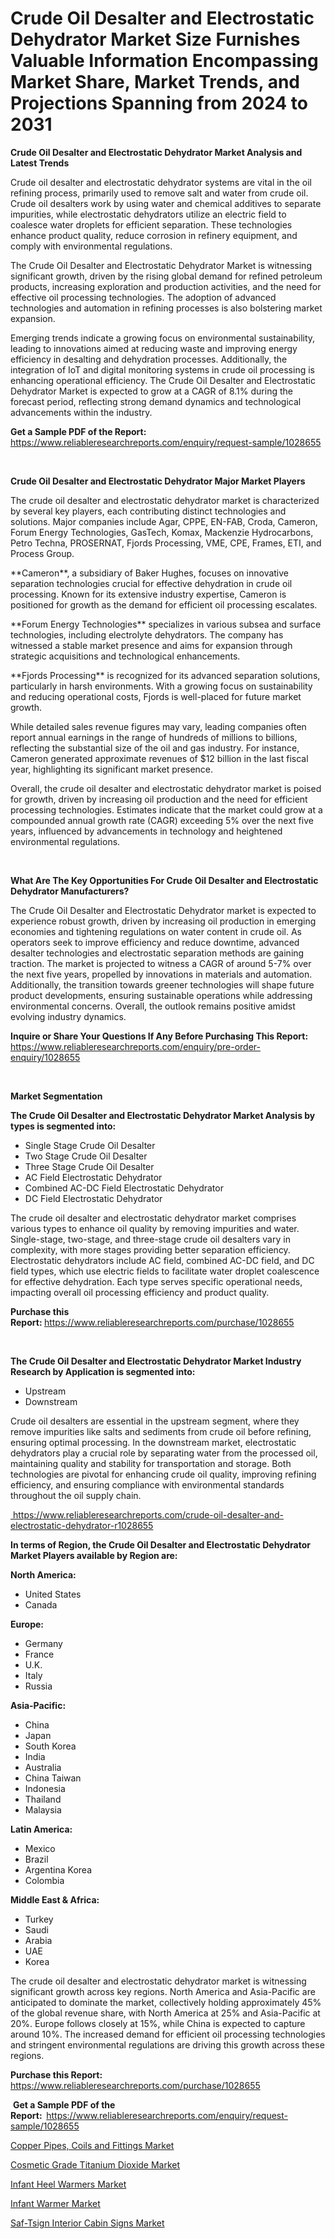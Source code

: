 <p><h1>Crude Oil Desalter and Electrostatic Dehydrator Market Size Furnishes Valuable Information Encompassing Market Share, Market Trends, and Projections Spanning from 2024 to 2031</h1></p><p><strong>Crude Oil Desalter and Electrostatic Dehydrator Market Analysis and Latest Trends</strong></p>
<p><p>Crude oil desalter and electrostatic dehydrator systems are vital in the oil refining process, primarily used to remove salt and water from crude oil. Crude oil desalters work by using water and chemical additives to separate impurities, while electrostatic dehydrators utilize an electric field to coalesce water droplets for efficient separation. These technologies enhance product quality, reduce corrosion in refinery equipment, and comply with environmental regulations.</p><p>The Crude Oil Desalter and Electrostatic Dehydrator Market is witnessing significant growth, driven by the rising global demand for refined petroleum products, increasing exploration and production activities, and the need for effective oil processing technologies. The adoption of advanced technologies and automation in refining processes is also bolstering market expansion. </p><p>Emerging trends indicate a growing focus on environmental sustainability, leading to innovations aimed at reducing waste and improving energy efficiency in desalting and dehydration processes. Additionally, the integration of IoT and digital monitoring systems in crude oil processing is enhancing operational efficiency. The Crude Oil Desalter and Electrostatic Dehydrator Market is expected to grow at a CAGR of 8.1% during the forecast period, reflecting strong demand dynamics and technological advancements within the industry.</p></p>
<p><strong>Get a Sample PDF of the Report:&nbsp;</strong> <a href="https://www.reliableresearchreports.com/enquiry/request-sample/1028655">https://www.reliableresearchreports.com/enquiry/request-sample/1028655</a></p>
<p>&nbsp;</p>
<p><strong>Crude Oil Desalter and Electrostatic Dehydrator Major Market Players</strong></p>
<p><p>The crude oil desalter and electrostatic dehydrator market is characterized by several key players, each contributing distinct technologies and solutions. Major companies include Agar, CPPE, EN-FAB, Croda, Cameron, Forum Energy Technologies, GasTech, Komax, Mackenzie Hydrocarbons, Petro Techna, PROSERNAT, Fjords Processing, VME, CPE, Frames, ETI, and Process Group.</p><p>**Cameron**, a subsidiary of Baker Hughes, focuses on innovative separation technologies crucial for effective dehydration in crude oil processing. Known for its extensive industry expertise, Cameron is positioned for growth as the demand for efficient oil processing escalates. </p><p>**Forum Energy Technologies** specializes in various subsea and surface technologies, including electrolyte dehydrators. The company has witnessed a stable market presence and aims for expansion through strategic acquisitions and technological enhancements.</p><p>**Fjords Processing** is recognized for its advanced separation solutions, particularly in harsh environments. With a growing focus on sustainability and reducing operational costs, Fjords is well-placed for future market growth.</p><p>While detailed sales revenue figures may vary, leading companies often report annual earnings in the range of hundreds of millions to billions, reflecting the substantial size of the oil and gas industry. For instance, Cameron generated approximate revenues of $12 billion in the last fiscal year, highlighting its significant market presence.</p><p>Overall, the crude oil desalter and electrostatic dehydrator market is poised for growth, driven by increasing oil production and the need for efficient processing technologies. Estimates indicate that the market could grow at a compounded annual growth rate (CAGR) exceeding 5% over the next five years, influenced by advancements in technology and heightened environmental regulations.</p></p>
<p>&nbsp;</p>
<p><strong>What Are The Key Opportunities For Crude Oil Desalter and Electrostatic Dehydrator Manufacturers?</strong></p>
<p><p>The Crude Oil Desalter and Electrostatic Dehydrator market is expected to experience robust growth, driven by increasing oil production in emerging economies and tightening regulations on water content in crude oil. As operators seek to improve efficiency and reduce downtime, advanced desalter technologies and electrostatic separation methods are gaining traction. The market is projected to witness a CAGR of around 5-7% over the next five years, propelled by innovations in materials and automation. Additionally, the transition towards greener technologies will shape future product developments, ensuring sustainable operations while addressing environmental concerns. Overall, the outlook remains positive amidst evolving industry dynamics.</p></p>
<p><strong>Inquire or Share Your Questions If Any Before Purchasing This Report:</strong> <a href="https://www.reliableresearchreports.com/enquiry/pre-order-enquiry/1028655">https://www.reliableresearchreports.com/enquiry/pre-order-enquiry/1028655</a></p>
<p>&nbsp;</p>
<p><strong>Market Segmentation</strong></p>
<p><strong>The Crude Oil Desalter and Electrostatic Dehydrator Market Analysis by types is segmented into:</strong></p>
<p><ul><li>Single Stage Crude Oil Desalter</li><li>Two Stage Crude Oil Desalter</li><li>Three Stage Crude Oil Desalter</li><li>AC Field Electrostatic Dehydrator</li><li>Combined AC-DC Field Electrostatic Dehydrator</li><li>DC Field Electrostatic Dehydrator</li></ul></p>
<p><p>The crude oil desalter and electrostatic dehydrator market comprises various types to enhance oil quality by removing impurities and water. Single-stage, two-stage, and three-stage crude oil desalters vary in complexity, with more stages providing better separation efficiency. Electrostatic dehydrators include AC field, combined AC-DC field, and DC field types, which use electric fields to facilitate water droplet coalescence for effective dehydration. Each type serves specific operational needs, impacting overall oil processing efficiency and product quality.</p></p>
<p><strong>Purchase this Report:&nbsp;</strong><a href="https://www.reliableresearchreports.com/purchase/1028655">https://www.reliableresearchreports.com/purchase/1028655</a></p>
<p>&nbsp;</p>
<p><strong>The Crude Oil Desalter and Electrostatic Dehydrator Market Industry Research by Application is segmented into:</strong></p>
<p><ul><li>Upstream</li><li>Downstream</li></ul></p>
<p><p>Crude oil desalters are essential in the upstream segment, where they remove impurities like salts and sediments from crude oil before refining, ensuring optimal processing. In the downstream market, electrostatic dehydrators play a crucial role by separating water from the processed oil, maintaining quality and stability for transportation and storage. Both technologies are pivotal for enhancing crude oil quality, improving refining efficiency, and ensuring compliance with environmental standards throughout the oil supply chain.</p></p>
<p><a href="https://www.reliableresearchreports.com/crude-oil-desalter-and-electrostatic-dehydrator-r1028655">&nbsp;https://www.reliableresearchreports.com/crude-oil-desalter-and-electrostatic-dehydrator-r1028655</a></p>
<p><strong>In terms of Region, the Crude Oil Desalter and Electrostatic Dehydrator Market Players available by Region are:</strong></p>
<p>
    <p> <strong> North America: </strong>
        <ul>
            <li>United States</li>
            <li>Canada</li>
        </ul>
        </p> 
    <p> <strong> Europe: </strong>
        <ul>
            <li>Germany</li>
            <li>France</li>
            <li>U.K.</li>
            <li>Italy</li>
            <li>Russia</li>
        </ul>
        </p> 
    <p> <strong> Asia-Pacific: </strong>
        <ul>
            <li>China</li>
            <li>Japan</li>
            <li>South Korea</li>
            <li>India</li>
            <li>Australia</li>
            <li>China Taiwan</li>
            <li>Indonesia</li>
            <li>Thailand</li>
            <li>Malaysia</li>
        </ul>
        </p> 
    <p> <strong> Latin America: </strong>
        <ul>
            <li>Mexico</li>
            <li>Brazil</li>
            <li>Argentina Korea</li>
            <li>Colombia</li>
        </ul>
        </p> 
    <p> <strong> Middle East & Africa: </strong>
        <ul>
            <li>Turkey</li>
            <li>Saudi</li>
            <li>Arabia</li>
            <li>UAE</li>
            <li>Korea</li>
        </ul>
    </p>
    </p>
<p><p>The crude oil desalter and electrostatic dehydrator market is witnessing significant growth across key regions. North America and Asia-Pacific are anticipated to dominate the market, collectively holding approximately 45% of the global revenue share, with North America at 25% and Asia-Pacific at 20%. Europe follows closely at 15%, while China is expected to capture around 10%. The increased demand for efficient oil processing technologies and stringent environmental regulations are driving this growth across these regions.</p></p>
<p><strong>Purchase this Report: </strong><a href="https://www.reliableresearchreports.com/purchase/1028655">https://www.reliableresearchreports.com/purchase/1028655</a></p>
<p>&nbsp;<strong>Get a Sample PDF of the Report:&nbsp;&nbsp;</strong><a href="https://www.reliableresearchreports.com/enquiry/request-sample/1028655">https://www.reliableresearchreports.com/enquiry/request-sample/1028655</a></p>
<p><strong></strong></p>
<p><p><a href="https://medium.com/@danibram100_64069/global-copper-pipes-coils-and-fittings-market-focus-on-application-end-use-industry-type-015ac0917c7b">Copper Pipes, Coils and Fittings Market</a></p><p><a href="https://issuu.com/reportprime-2/docs/cosmetic-grade-titanium-dioxide-mar_bf13083034ca18">Cosmetic Grade Titanium Dioxide Market</a></p><p><a href="https://www.linkedin.com/pulse/deep-dive-infant-heel-warmers-market-itstrends-segmentation-2sqze?trackingId=fxyo%2BYaSQ5qil%2FNsFfytcg%3D%3D">Infant Heel Warmers Market</a></p><p><a href="https://www.linkedin.com/pulse/global-infant-warmer-industry-research-report-competitive-hrthe?trackingId=Ji7%2F5S7lTL2ubuPnQLt9aQ%3D%3D">Infant Warmer Market</a></p><p><a href="https://github.com/RickHolmes3/Market-Research-Report-List-6/blob/main/saf-tsign-interior-cabin-signs-market.md">Saf-Tsign Interior Cabin Signs Market</a></p></p>